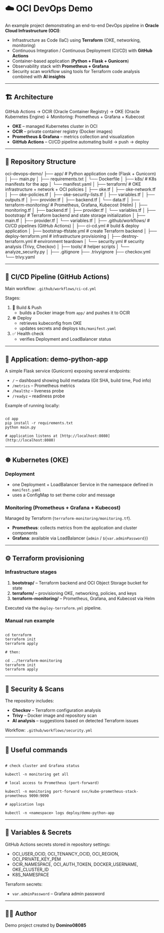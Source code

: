 # ☁️ OCI DevOps Demo

An example project demonstrating an end-to-end DevOps pipeline in **Oracle Cloud Infrastructure (OCI)**:
- Infrastructure as Code (IaC) using **Terraform** (OKE, networking, monitoring)
- Continuous Integration / Continuous Deployment (CI/CD) with **GitHub Actions**
- Container-based application (**Python + Flask + Gunicorn**)
- Observability stack with **Prometheus + Grafana**
- Security scan workflow using tools for Terraform code analysis combined with **AI insights**

---

## 🏗️ Architecture

GitHub Actions → OCIR (Oracle Container Registry) → OKE (Oracle Kubernetes Engine)
                                      ↓
                         Monitoring: Prometheus + Grafana + Kubecost

- **OKE** – managed Kubernetes cluster in OCI  
- **OCIR** – private container registry (Docker images)  
- **Prometheus & Grafana** – metrics collection and visualization  
- **GitHub Actions** – CI/CD pipeline automating build → push → deploy  

---

## 📁 Repository Structure

oci-devops-demo/
├── app/                         # Python application code (Flask + Gunicorn)
│   ├── main.py
│   ├── requirements.txt
│   └── Dockerfile
│
├── k8s/                         # K8s manifests for the app
│   └── manifest.yaml
│
├── terraform/                   # OKE infrastructure + network + OCI policies
│   ├── oke.tf
│   ├── oke-network.tf
│   ├── oke-policies.tf
│   ├── oke-security-lists.tf
│   ├── variables.tf
│   ├── outputs.tf
│   ├── provider.tf
│   ├── backend.tf
│   └── data.tf
│
├── terraform-monitoring/        # Prometheus, Grafana, Kubecost (Helm)
│   ├── monitoring.tf
│   ├── backend.tf
│   ├── provider.tf
│   └── variables.tf
│
├── bootstrap/                   # Terraform backend and state storage initialization
│   ├── main.tf
│   ├── provider.tf
│   └── variables.tf
│
├── .github/workflows/           # CI/CD pipelines (GitHub Actions)
│   ├── ci-cd.yml                # build & deploy application
│   ├── bootstrap-tfstate.yml    # create Terraform backend
│   ├── deploy-terraform.yml     # infrastructure provisioning
│   ├── destroy-terraform.yml    # environment teardown
│   └── security.yml             # security analysis (Trivy, Checkov)
│
├── tools/                       # helper scripts
│   └── analyze_security.py
│
├── .gitignore
├── .trivyignore
├── checkov.yml
└── trivy.yaml

---

## 🚀 CI/CD Pipeline (GitHub Actions)

Main workflow: `.github/workflows/ci-cd.yml`

Stages:
1. 🧱 Build & Push  
   - builds a Docker image from `app/` and pushes it to OCIR  
2. ☸️ Deploy  
   - retrieves kubeconfig from OKE  
   - updates secrets and deploys `k8s/manifest.yaml`  
3. ✅ Health check  
   - verifies Deployment and LoadBalancer status  

---

## 🐍 Application: demo-python-app

A simple Flask service (Gunicorn) exposing several endpoints:
- `/` – dashboard showing build metadata (Git SHA, build time, Pod info)
- `/metrics` – Prometheus metrics
- `/healthz` – liveness probe
- `/readyz` – readiness probe

Example of running locally:
```

cd app
pip install -r requirements.txt
python main.py

# application listens at [http://localhost:8080](http://localhost:8080)

```

---

## ☸️ Kubernetes (OKE)

### Deployment
- one Deployment + LoadBalancer Service in the namespace defined in `manifest.yaml`
- uses a ConfigMap to set theme color and message

### Monitoring (Prometheus + Grafana + Kubecost)
Managed by Terraform (`terraform-monitoring/monitoring.tf`).

- **Prometheus**: collects metrics from the application and cluster components  
- **Grafana**: available via LoadBalancer (`admin` / `${var.adminPassword}`)  

---

## ⚙️ Terraform provisioning

### Infrastructure stages
1. **bootstrap/** – Terraform backend and OCI Object Storage bucket for state  
2. **terraform/** – provisioning OKE, networking, policies, and keys  
3. **terraform-monitoring/** – Prometheus, Grafana, and Kubecost via Helm  

Executed via the `deploy-terraform.yml` pipeline.

### Manual run example
```

cd terraform
terraform init
terraform apply

# then:

cd ../terraform-monitoring
terraform init
terraform apply

```

---

## 🧠 Security & Scans

The repository includes:
- **Checkov** – Terraform configuration analysis  
- **Trivy** – Docker image and repository scan  
- **AI analysis** – suggestions based on detected Terraform issues  

Workflow: `.github/workflows/security.yml`

---

## 🧰 Useful commands

```

# check cluster and Grafana status

kubectl -n monitoring get all

# local access to Prometheus (port-forward)

kubectl -n monitoring port-forward svc/kube-prometheus-stack-prometheus 9090:9090

# application logs

kubectl -n <namespace> logs deploy/demo-python-app

```

---

## 🔐 Variables & Secrets

GitHub Actions secrets stored in repository settings:
- OCI_USER_OCID, OCI_TENANCY_OCID, OCI_REGION, OCI_PRIVATE_KEY_PEM  
- OCIR_NAMESPACE, OCI_AUTH_TOKEN, DOCKER_USERNAME, OKE_CLUSTER_ID  
- K8S_NAMESPACE  

Terraform secrets:
- `var.adminPassword` – Grafana admin password  

---

## 👨‍💻 Author

Demo project created by **Domino08085**